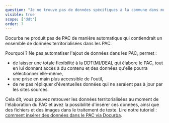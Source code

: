 ```yaml
---
question: "Je ne trouve pas de données spécifiques à la commune dans mon PAC récemment créé, pourquoi ?"
visible: true
scope: ['ddt']
order: 7
---
```


Docurba ne produit pas de PAC de manière automatique qui contiendrait un ensemble de données territorialisées dans les PAC. 

Pourquoi ? Ne pas automatiser l'ajout de données dans les PAC, permet :
- de laisser une totale flexibilité à la DDT(M)/DEAL qui élabore le PAC, tout en lui donnant accès à du contenu et des données qu'elle pourra sélectionner elle-même,
- une prise en main plus accessible de l'outil,
- de ne pas répliquer d'éventuelles données qui ne seraient pas à jour par les sites sources.

Cela dit, vous pouvez retrouver les données territorialisées au moment de l'élaboration du PAC et avez la possibilité d'insérer ces données, ainsi que des fichiers et des images dans le traitement de texte.
Lire notre tutoriel : [comment insérer des données dans le PAC via Docurba](https://pad.incubateur.net/s/zG4jtJNL9#%F0%9F%86%95-Ajouter-des-jeux-de-donn%C3%A9es-dans-le-PAC). 
